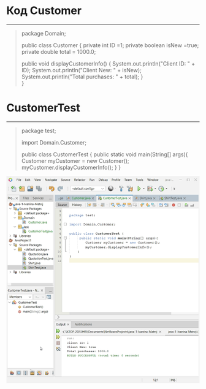 # Код Customer
***
>package Domain;
>
>
>public class Customer {
>  private int ID =1;
>  private boolean isNew =true;
>  private double total = 1000.0;
>   
>  public void displayCustomerInfo() {
>   System.out.println("Client ID: " + ID);
>   System.out.println("Client New: " + isNew);
>   System.out.println("Total purchases: " + total);
>   }   
>}
# CustomerTest
***
>package test;
>
>import Domain.Customer;
>
>public class CustomerTest {
>     public static void main(String[] args){
>	Customer myCustomer = new Customer();
>        myCustomer.displayCustomerInfo();
>    }
>} 

![alt text](https://github.com/ppc-ntu-khpi/java-1-Ivanina-Matvij/blob/main/images/done.png "done")
    